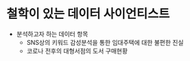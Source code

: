 # 철학이 있는 데이터 사이언티스트

- 분석하고자 하는 데이터 항목
    - SNS상의 키워드 감성분석을 통한 임대주택에 대한 불편한 진실
    - 코로나 전후의 대형서점의 도서 구매현황